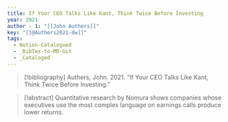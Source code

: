```yaml
---
title: If Your CEO Talks Like Kant, Think Twice Before Investing
year: 2021
author - 1: "[[John Authers]]"
key: "[[@Authers2021-dw]]"
tags:
  - Notion-Catalogued
  - _BibTex-to-MD-Git
  - _Cataloged
---
```


> [!bibliography]
> Authers, John. 2021. “If Your CEO Talks Like Kant, Think Twice Before Investing.” 

> [!abstract]
> Quantitative research by Nomura shows companies whose executives use the most complex language on earnings calls produce lower returns.